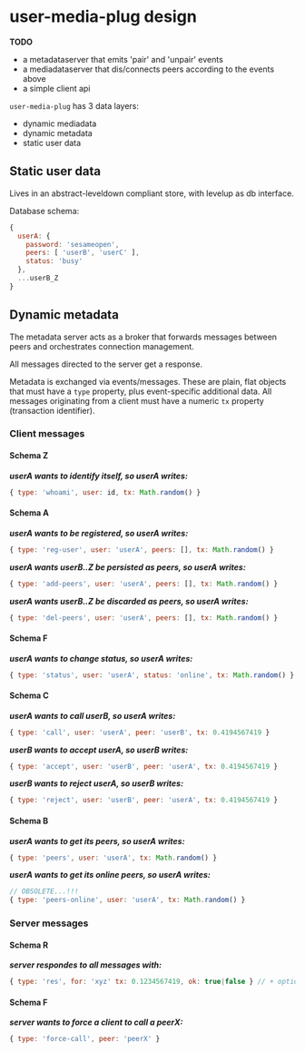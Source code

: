 # user-media-plug design

**TODO**

+ a metadataserver that emits 'pair' and 'unpair' events
+ a mediadataserver that dis/connects peers according to the events above
+ a simple client api

`user-media-plug` has 3 data layers:

+ dynamic mediadata
+ dynamic metadata
+ static user data

## Static user data

Lives in an abstract-leveldown compliant store, with levelup as db interface.

Database schema:

``` js
{
  userA: {
    password: 'sesameopen',
    peers: [ 'userB', 'userC' ],
    status: 'busy'
  },
  ...userB_Z
}
```

## Dynamic metadata

The metadata server acts as a broker that forwards messages between peers and orchestrates connection management.

All messages directed to the server get a response.

Metadata is exchanged via events/messages. These are plain, flat objects that must have a `type` property, plus event-specific additional data. All messages originating from a client must have a numeric `tx` property (transaction identifier).

### Client messages

#### Schema Z

**_userA wants to identify itself, so userA writes:_**

``` js
{ type: 'whoami', user: id, tx: Math.random() }
```

#### Schema A

**_userA wants to be registered, so userA writes:_**

``` js
{ type: 'reg-user', user: 'userA', peers: [], tx: Math.random() }
```

**_userA wants userB..Z be persisted as peers, so userA writes:_**

``` js
{ type: 'add-peers', user: 'userA', peers: [], tx: Math.random() }
```

**_userA wants userB..Z be discarded as peers, so userA writes:_**

``` js
{ type: 'del-peers', user: 'userA', peers: [], tx: Math.random() }
```

#### Schema F

**_userA wants to change status, so userA writes:_**

``` js
{ type: 'status', user: 'userA', status: 'online', tx: Math.random() }
```

#### Schema C

**_userA wants to call userB, so userA writes:_**

``` js
{ type: 'call', user: 'userA', peer: 'userB', tx: 0.4194567419 }
```

**_userB wants to accept userA, so userB writes:_**

``` js
{ type: 'accept', user: 'userB', peer: 'userA', tx: 0.4194567419 }
```

**_userB wants to reject userA, so userB writes:_**

``` js
{ type: 'reject', user: 'userB', peer: 'userA', tx: 0.4194567419 }
```

#### Schema B

**_userA wants to get its peers, so userA writes:_**

``` js
{ type: 'peers', user: 'userA', tx: Math.random() }
```

**_userA wants to get its online peers, so userA writes:_**

``` js
// OBSOLETE...!!!
{ type: 'peers-online', user: 'userA', tx: Math.random() }
```

### Server messages

#### Schema R

**_server respondes to all messages with:_**

``` js
{ type: 'res', for: 'xyz' tx: 0.1234567419, ok: true|false } // + optional fields
```

#### Schema F

**_server wants to force a client to call a peerX:_**

``` js
{ type: 'force-call', peer: 'peerX' }
```
